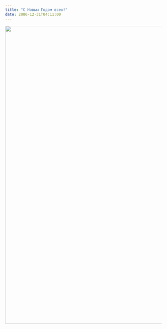 ```yaml
---
title: "С Новым Годом всех!"
date: 2006-12-31T04:11:00
---
```


<P><IMG title="" height=960 src="http://pics.livejournal.com/fo2/pic/0001hx89"></P>
